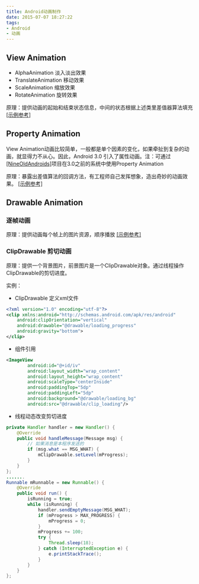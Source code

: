 ```yaml
---
title: Android动画制作
date: 2015-07-07 18:27:22
tags:
- Android
- 动画
---
```


## View Animation

- AlphaAnimation 淡入淡出效果
- TranslateAnimation 移动效果
- ScaleAnimation 缩放效果
- RotateAnimation 旋转效果

原理：提供动画的起始和结束状态信息，中间的状态根据上述类里差值器算法填充
[[示例参考]](http://www.cnblogs.com/angeldevil/archive/2011/12/02/2271096.html)

## Property Animation

View Animation动画比较简单，一般都是单个因素的变化，如果牵扯到复杂的动画，就显得力不从心。因此，Android 3.0 引入了属性动画。注：可通过[[NineOldAndroids]](http://nineoldandroids.com/)项目在3.0之前的系统中使用Property Animation

原理：暴露出差值算法的回调方法，有工程师自己发挥想象，造出奇妙的动画效果。
[[示例参考]](http://www.cnblogs.com/angeldevil/archive/2011/12/02/2271096.html)

## Drawable Animation

### 逐帧动画

原理：提供动画每个帧上的图片资源，顺序播放
[[示例参考]](http://www.cnblogs.com/angeldevil/archive/2011/12/02/2271096.html)

### ClipDrawable 剪切动画

原理：提供一个背景图片，前景图片是一个ClipDrawable对象。通过线程操作ClipDrawable的剪切进度。

实例：

- ClipDrawable 定义xml文件
 
~~~XML
<?xml version="1.0" encoding="utf-8"?>
<clip xmlns:android="http://schemas.android.com/apk/res/android"
    android:clipOrientation="vertical"
    android:drawable="@drawable/loading_progress"
    android:gravity="bottom">
</clip>
~~~

- 组件引用

~~~ XML
<ImageView
        android:id="@+id/iv"
        android:layout_width="wrap_content"
        android:layout_height="wrap_content"
        android:scaleType="centerInside"
        android:paddingTop="5dp"
        android:paddingLeft="5dp"
        android:background="@drawable/loading_bg"
        android:src="@drawable/clip_loading"/>
~~~

- 线程动态改变剪切进度

``` Java
private Handler handler = new Handler() {
	@Override
    public void handleMessage(Message msg) {
	    // 如果消息是本程序发送的
        if (msg.what == MSG_WHAT) {
            mClipDrawable.setLevel(mProgress);
        }
    }
};
.......
Runnable mRunnable = new Runnable() {
	@Override
    public void run() {
        isRunning = true;
        while (isRunning) {
            handler.sendEmptyMessage(MSG_WHAT);
            if (mProgress > MAX_PROGRESS) {
                mProgress = 0;
            }
            mProgress += 100;
            try {
                Thread.sleep(18);
            } catch (InterruptedException e) {
                e.printStackTrace();
            }
        }
    }
};
```
